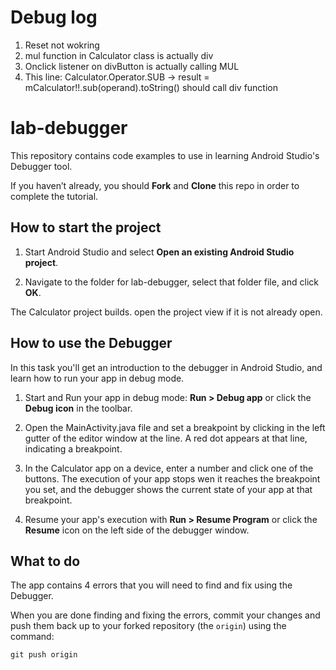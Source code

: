 # Debug log

1.  Reset not wokring
2.  mul function in Calculator class is actually div
3.  Onclick listener on divButton is actually calling MUL
4.  This line: Calculator.Operator.SUB -> result = mCalculator!!.sub(operand).toString() should call div function

# lab-debugger

This repository contains code examples to use in learning Android Studio's Debugger tool.

If you haven’t already, you should **Fork** and **Clone** this repo in order to complete the tutorial.

## How to start the project

1. Start Android Studio and select **Open an existing Android Studio project**.

2. Navigate to the folder for lab-debugger, select that folder file, and click **OK**.

The Calculator project builds. open the project view if it is not already open.

## How to use the Debugger

In this task you'll get an introduction to the debugger in Android Studio, and learn how to run your app in debug mode.

1. Start and Run your app in debug mode: **Run > Debug app** or click the **Debug icon** in the toolbar.

2. Open the MainActivity.java file and set a breakpoint by clicking in the left gutter of the editor window at the line. A red dot appears at that line, indicating a breakpoint.

3. In the Calculator app on a device, enter a number and click one of the buttons. The execution of your app stops wen it reaches the breakpoint you set, and the debugger shows the current state of your app at that breakpoint.

4. Resume your app's execution with **Run > Resume Program** or click the **Resume** icon on the left side of the debugger window.

## What to do

The app contains 4 errors that you will need to find and fix using the Debugger.

When you are done finding and fixing the errors, commit your changes and push them back up to your forked repository (the `origin`) using the command:

```
git push origin
````
